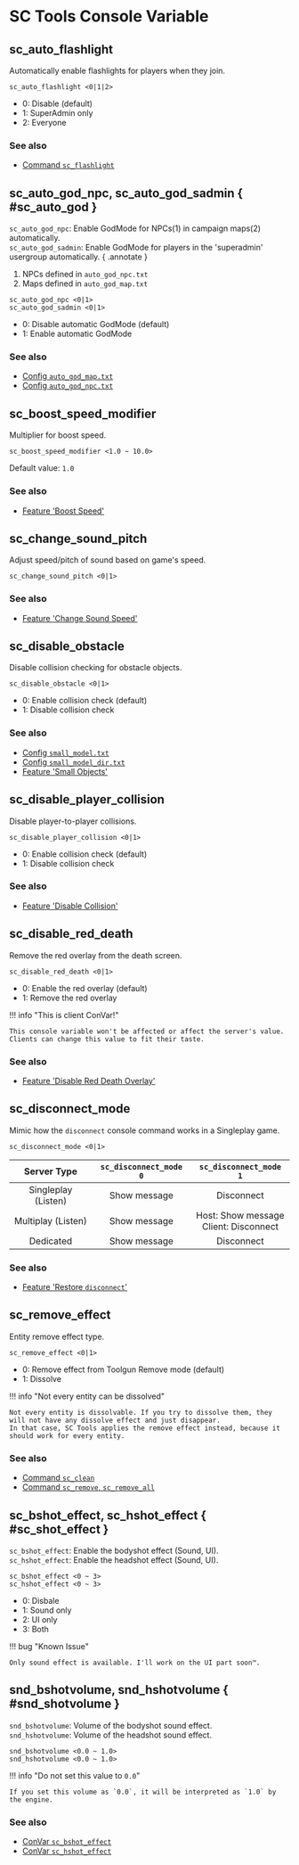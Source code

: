 # SC Tools Console Variable

## sc_auto_flashlight

Automatically enable flashlights for players when they join.

``` plaintext title="USAGE"
sc_auto_flashlight <0|1|2>
```

* 0: Disable (default)
* 1: SuperAdmin only
* 2: Everyone

<h3>See also</h3>

* [Command `sc_flashlight`](command.md#sc_flashlight)

## sc_auto_god_npc, sc_auto_god_sadmin { #sc_auto_god }

`sc_auto_god_npc`: Enable GodMode for NPCs(1) in campaign maps(2) automatically.  
`sc_auto_god_sadmin`: Enable GodMode for players in the 'superadmin' usergroup automatically.
{ .annotate }

1.    NPCs defined in `auto_god_npc.txt`
2.    Maps defined in `auto_god_map.txt`

``` plaintext title="USAGE"
sc_auto_god_npc <0|1>
sc_auto_god_sadmin <0|1>
```

* 0: Disable automatic GodMode (default)
* 1: Enable automatic GodMode

<h3>See also</h3>

* [Config `auto_god_map.txt`](config.md#auto_god_map)
* [Config `auto_god_npc.txt`](config.md#auto_god_npc)

## sc_boost_speed_modifier

Multiplier for boost speed.

``` plaintext title="USAGE"
sc_boost_speed_modifier <1.0 ~ 10.0>
```

Default value: `1.0`

<h3>See also</h3>

* [Feature 'Boost Speed'](feature.md#boost-speed)

## sc_change_sound_pitch

Adjust speed/pitch of sound based on game's speed.

``` plaintext title="USAGE"
sc_change_sound_pitch <0|1>
```

<h3>See also</h3>

* [Feature 'Change Sound Speed'](feature.md#change-sound-speed)

## sc_disable_obstacle

Disable collision checking for obstacle objects.

``` plaintext title="USAGE"
sc_disable_obstacle <0|1>
```

* 0: Enable collision check (default)
* 1: Disable collision check

<h3>See also</h3>

* [Config `small_model.txt`](config.md#small_model)
* [Config `small_model_dir.txt`](config.md#small_model_dir)
* [Feature 'Small Objects'](feature.md#small-objects)

## sc_disable_player_collision

Disable player-to-player collisions.

``` plaintext title="USAGE"
sc_disable_player_collision <0|1>
```

* 0: Enable collision check (default)
* 1: Disable collision check

<h3>See also</h3>

* [Feature 'Disable Collision'](feature.md#disable-collision)

## sc_disable_red_death

Remove the red overlay from the death screen.

``` plaintext title="USAGE"
sc_disable_red_death <0|1>
```

* 0: Enable the red overlay (default)
* 1: Remove the red overlay

!!! info "This is client ConVar!"

    This console variable won't be affected or affect the server's value.  
    Clients can change this value to fit their taste.

<h3>See also</h3>

* [Feature 'Disable Red Death Overlay'](feature.md#disable-red-death-overlay)

## sc_disconnect_mode

Mimic how the `disconnect` console command works in a Singleplay game.

``` plaintext title="USAGE"
sc_disconnect_mode <0|1>
```

| Server Type         | `sc_disconnect_mode 0` | `sc_disconnect_mode 1`                   |
| :-----------------: | :--------------------: | :--------------------------------------: |
| Singleplay (Listen) | Show message           | Disconnect                               |
| Multiplay (Listen)  | Show message           | Host: Show message<br>Client: Disconnect |
| Dedicated           | Show message           | Disconnect                               |

<h3>See also</h3>

* [Feature 'Restore `disconnect`'](feature.md#restore-disconnect)

## sc_remove_effect

Entity remove effect type.

``` plaintext title="USAGE"
sc_remove_effect <0|1>
```

* 0: Remove effect from Toolgun Remove mode (default)
* 1: Dissolve

!!! info "Not every entity can be dissolved"
    
    Not every entity is dissolvable. If you try to dissolve them, they will not have any dissolve effect and just disappear.  
    In that case, SC Tools applies the remove effect instead, because it should work for every entity.

<h3>See also</h3>

* [Command `sc_clean`](command.md#sc_clean)
* [Command `sc_remove`, `sc_remove_all`](command.md#sc_remove)

## sc_bshot_effect, sc_hshot_effect { #sc_shot_effect }

`sc_bshot_effect`: Enable the bodyshot effect (Sound, UI).  
`sc_hshot_effect`: Enable the headshot effect (Sound, UI).

``` plaintext title="USAGE"
sc_bshot_effect <0 ~ 3>
sc_hshot_effect <0 ~ 3>
```

* 0: Disbale
* 1: Sound only
* 2: UI only
* 3: Both

!!! bug "Known Issue"

    Only sound effect is available. I'll work on the UI part soon™.

## snd_bshotvolume, snd_hshotvolume { #snd_shotvolume }

`snd_bshotvolume`: Volume of the bodyshot sound effect.  
`snd_hshotvolume`: Volume of the headshot sound effect.

``` plaintext title="USAGE"
snd_bshotvolume <0.0 ~ 1.0>
snd_hshotvolume <0.0 ~ 1.0>
```

!!! info "Do not set this value to `0.0`"
    
    If you set this volume as `0.0`, it will be interpreted as `1.0` by the engine.

<h3>See also</h3>

* [ConVar `sc_bshot_effect`](convar.md#sc_shot_effect)
* [ConVar `sc_hshot_effect`](convar.md#sc_shot_effect)
